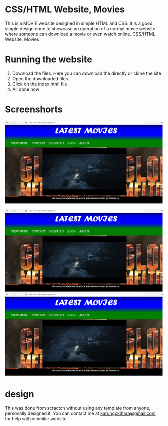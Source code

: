 
# CSS/HTML Website, Movies
This is a MOVIE website designed in simple HTML and CSS.
It is a good simple design done to showcase an operation of a normal movie website where someone can download a movie or even watch online. 
CSS/HTML Website, Movies

# Running the website

1. Download the files. Here you can download the directly or clone the site
2. Open the downloaded files. 
3. Click on the index.html file 
4. All done now

# Screenshorts

![Test Image 1](/image1.png)

![Test Image 2](/image1.png)
![Test Image 3](/image1.png)



# design
This was done from scractch without using any template from anyone, i personally designed it. 
You can contact me at karungokihara@gmail.com for help with simmilar website
